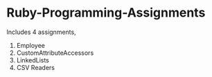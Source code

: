 # Ruby-Programming-Assignments
Includes 4 assignments,
1. Employee
2. CustomAttributeAccessors
3. LinkedLists
4. CSV Readers
